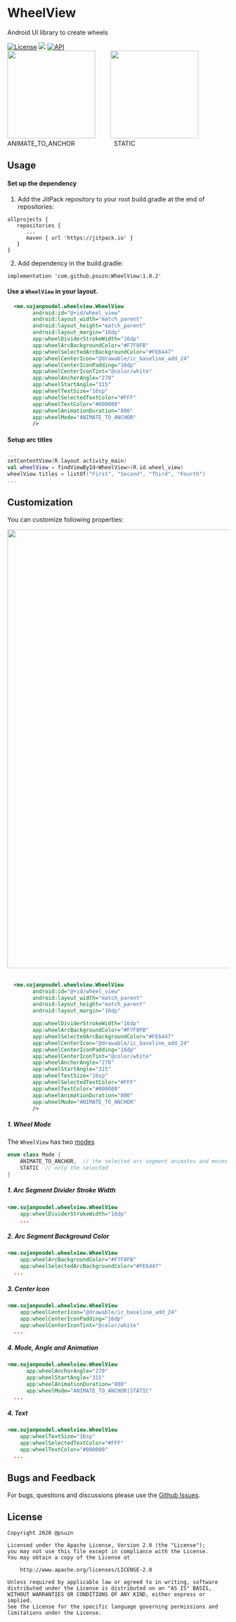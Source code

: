 
# WheelView  
Android UI library to create wheels
  
[![License](https://img.shields.io/badge/License-Apache%202.0-blue.svg)](https://opensource.org/licenses/Apache-2.0) [![](https://jitpack.io/v/psuzn/WheelView.svg)](https://jitpack.io/#psuzn/WheelView)  [![API](https://img.shields.io/badge/API-19%2B-blue.svg?style=flat)](https://source.android.com/setup/start/build-numbers)
  <br>
<img id="mode" src="./media/demo-animate-anchor-315.gif.gif" width="200" />&ensp;&ensp;&ensp;&ensp;&ensp;<img src="./media/demo-static.gif.gif" width="200" />  
ANIMATE_TO_ANCHOR   &ensp;&ensp;&ensp;&ensp;&ensp;&ensp;&ensp;&ensp;&ensp;&ensp; &ensp;  STATIC
## Usage  
#### Set up the dependency  
1. Add the JitPack repository to your root build.gradle at the end of repositories:  
```  
allprojects {  
   repositories {  
      ...  
      maven { url 'https://jitpack.io' }  
   }  
}  
```  
2. Add  dependency in the build.gradle:  
```  
implementation 'com.github.psuzn:WheelView:1.0.2'
```  
  
#### Use a `WheelView`  in your layout.  
```xml  
  <me.sujanpoudel.wheelview.WheelView
        android:id="@+id/wheel_view"
        android:layout_width="match_parent"
        android:layout_height="match_parent"
        android:layout_margin="16dp"
        app:wheelDividerStrokeWidth="16dp"
        app:wheelArcBackgroundColor="#F7F8FB"
        app:wheelSelectedArcBackgroundColor="#FE6447"
        app:wheelCenterIcon="@drawable/ic_baseline_add_24"
        app:wheelCenterIconPadding="16dp"
        app:wheelCenterIconTint="@color/white"
        app:wheelAnchorAngle="270"
        app:wheelStartAngle="315"
        app:wheelTextSize="16sp"
        app:wheelSelectedTextColor="#FFF"
        app:wheelTextColor="#000000"
        app:wheelAnimationDuration="800"
        app:wheelMode="ANIMATE_TO_ANCHOR"
        />
```  
  
#### Setup arc titles
```kotlin
...
setContentView(R.layout.activity_main)  
val wheelView = findViewById<WheelView>(R.id.wheel_view)  
wheelView.titles = listOf("First", "Second", "Third", "Fourth")
...
```  
## Customization
You can customize following properties:

<img src="./media/info.svg" width="1000" />
<br />
<br />

```xml
  <me.sujanpoudel.wheelview.WheelView
        android:id="@+id/wheel_view"
        android:layout_width="match_parent"
        android:layout_height="match_parent"
        android:layout_margin="16dp"

        app:wheelDividerStrokeWidth="16dp"
        app:wheelArcBackgroundColor="#F7F8FB"
        app:wheelSelectedArcBackgroundColor="#FE6447"
        app:wheelCenterIcon="@drawable/ic_baseline_add_24"
        app:wheelCenterIconPadding="16dp"
        app:wheelCenterIconTint="@color/white"
        app:wheelAnchorAngle="270"
        app:wheelStartAngle="315"
        app:wheelTextSize="16sp"
        app:wheelSelectedTextColor="#FFF"
        app:wheelTextColor="#000000"
        app:wheelAnimationDuration="800"
        app:wheelMode="ANIMATE_TO_ANCHOR"
        />
```
##### 1.  Wheel Mode

The `WheelView` has  two [modes](#mode)
  ```kotlin
  enum class Mode {  
	  ANIMATE_TO_ANCHOR,  // the selected arc segment animates and moves to anchor angle like  
	  STATIC  // only the selected 
}
  
  ```
##### 1.  Arc Segment Divider Stroke Width 
```xml
<me.sujanpoudel.wheelview.WheelView
    app:wheelDividerStrokeWidth="16dp"
    ...
   ```
##### 2.  Arc Segment Background Color
```xml
<me.sujanpoudel.wheelview.WheelView
    app:wheelArcBackgroundColor="#F7F8FB"
    app:wheelSelectedArcBackgroundColor="#FE6447"
  ...
   ```
##### 3. Center Icon  
```xml
<me.sujanpoudel.wheelview.WheelView
    app:wheelCenterIcon="@drawable/ic_baseline_add_24"
    app:wheelCenterIconPadding="16dp"
    app:wheelCenterIconTint="@color/white"
  ...
   ```

##### 4. Mode, Angle and Animation 
```xml
<me.sujanpoudel.wheelview.WheelView
      app:wheelAnchorAngle="270"
      app:wheelStartAngle="315"
      app:wheelAnimationDuration="800"
      app:wheelMode="ANIMATE_TO_ANCHOR|STATIC"
  ...
   ```
##### 4. Text 
```xml
<me.sujanpoudel.wheelview.WheelView
    app:wheelTextSize="16sp"
    app:wheelSelectedTextColor="#FFF"
    app:wheelTextColor="#000000"
  ...
   ```

## Bugs and Feedback  
For bugs, questions and discussions please use the [Github Issues](https://github.com/psuzn/WheelView/issues/new).  
  
## License  
```  
Copyright 2020 @psuzn

Licensed under the Apache License, Version 2.0 (the "License");
you may not use this file except in compliance with the License.
You may obtain a copy of the License at

    http://www.apache.org/licenses/LICENSE-2.0

Unless required by applicable law or agreed to in writing, software
distributed under the License is distributed on an "AS IS" BASIS,
WITHOUT WARRANTIES OR CONDITIONS OF ANY KIND, either express or implied.
See the License for the specific language governing permissions and
limitations under the License.
```